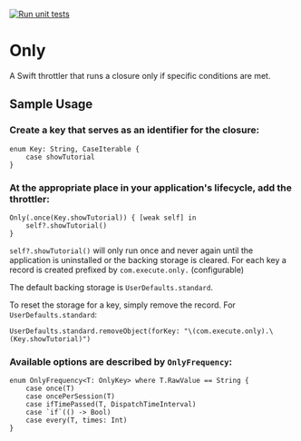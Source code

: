 [![Run unit tests](https://github.com/a-sarris/Only/actions/workflows/main.yml/badge.svg)](https://github.com/a-sarris/Only/actions/workflows/main.yml)
# Only

A Swift throttler that runs a closure only if specific conditions are met.

## Sample Usage

### Create a key that serves as an identifier for the closure:

```
enum Key: String, CaseIterable {
    case showTutorial
}
```
### At the appropriate place in your application's lifecycle, add the throttler:

```
Only(.once(Key.showTutorial)) { [weak self] in
    self?.showTutorial()
}
```

`self?.showTutorial()` will only run once and never again until the application is uninstalled or the backing storage is cleared. For each key a record is created prefixed by `com.execute.only.` (configurable)

The default backing storage is `UserDefaults.standard`.

To reset the storage for a key, simply remove the record.
For `UserDefaults.standard`:

```
UserDefaults.standard.removeObject(forKey: "\(com.execute.only).\(Key.showTutorial)")
```

### Available options are described by `OnlyFrequency`:
```
enum OnlyFrequency<T: OnlyKey> where T.RawValue == String {
    case once(T)
    case oncePerSession(T)
    case ifTimePassed(T, DispatchTimeInterval)
    case `if`(() -> Bool)
    case every(T, times: Int)
}
```
